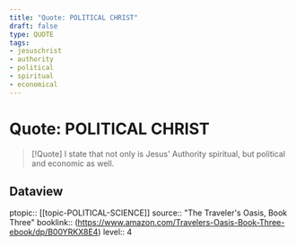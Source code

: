 ```yaml
---
title: "Quote: POLITICAL CHRIST"
draft: false
type: QUOTE
tags:
- jesuschrist
- authority
- political
- spiritual
- economical
---
```


# Quote: POLITICAL CHRIST
> [!Quote]
> I state that not only is Jesus' Authority spiritual, but political and economic as well.

## Dataview
ptopic:: [[topic-POLITICAL-SCIENCE]]
source:: "The Traveler's Oasis, Book Three"
booklink:: (https://www.amazon.com/Travelers-Oasis-Book-Three-ebook/dp/B00YRKX8E4)
level:: 4